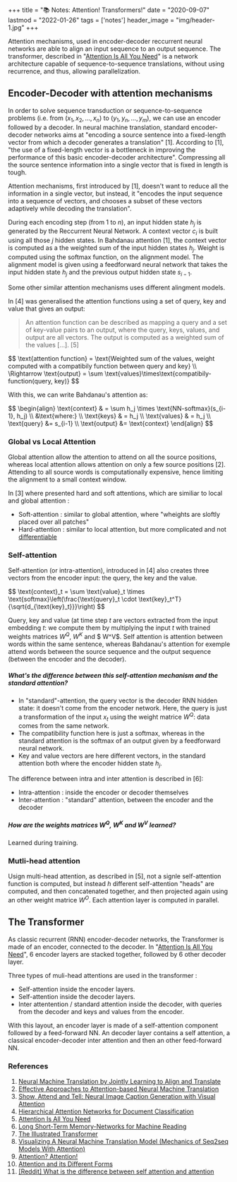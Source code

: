 +++
title = ":books: Notes: Attention! Transformers!"
date = "2020-09-07"
lastmod = "2022-01-26"
tags = ['notes']
header_image = "img/header-1.jpg"
+++

Attention mechanisms, used in encoder-decoder reccurrent neural networks are able to align an input sequence to an output sequence.
The transformer, described in "[Attention Is All You Need](https://arxiv.org/abs/1706.03762)" is a network architecture capable of sequence-to-sequence translations, without using recurrence, and thus, allowing parallelization.

<!--more-->

## Encoder-Decoder with attention mechanisms

In order to solve sequence transduction or sequence-to-sequence problems (i.e. from $(x_1, x_2, ..., x_n)$ to $(y_1, y_n, ..., y_m)$, we can use an encoder followed by a decoder. In neural machine translation, standard encoder-decoder networks aims at "encoding a source sentence into a fixed-length vector from which a decoder generates a translation" [1]. According to [1], "the use of a fixed-length vector is a bottleneck in improving the performance of this basic encoder-decoder architecture". Compressing all the source sentence information into a single vector that is fixed in length is tough.

Attention mechanisms, first introduced by [1], doesn't want to reduce all the information in a single vector, but instead, it "encodes the input sequence into a sequence of vectors, and chooses a subset of these vectors adaptively while decoding the translation".

During each encoding step (from $1$ to $n$), an input hidden state $h_j$ is generated by the Reccurrent Neural Network. A context vector $c_i$ is built using all those $j$ hidden states. In Bahdanau attention [1], the context vector is computed as a the weighted sum of the input hidden states $h_j$. Weight is computed using the softmax function, on the alignment model. The alignment model is given using a feedforward neural network that takes the input hidden state $h_j$ and the previous output hidden state $s_{i-1}$.

Some other similar attention mechanisms uses different alingment models. 

In [4] was generalised the attention functions using a set of query, key and value that gives an output:

> An attention function can be described as mapping a query and a set of key-value pairs to an output, where the query, keys, values, and output are all vectors. The output is computed as a weighted sum of the values [...]. [5]

<div>
  $$
  \text{attention function} = \text{Weighted sum of the values, weight computed with a compatibily function between query and key} \\
\Rightarrow \text{output} = \sum \text{values}\times\text{compatibily-function(query, key)}
  $$
</div>

With this, we can write Bahdanau's attention as:
<div>
  $$
  \begin{align}
\text{context} & = \sum h_j \times \text{NN-softmax}(s_{i-1}, h_j) \\
&\text{where:} \\
\text{keys} & = h_j  \\
\text{values} & = h_j  \\
\text{query} &= s_{i-1} \\
\text{output} &= \text{context}
\end{align}
  $$
</div>



### Global vs Local Attention

Global attention allow the attention to attend on all the source positions, whereas local attention allows attention on only a few source positions [2]. Attending to all source words is computationally expensive, hence limiting the alignment to a small context window.

In [3] where presented hard and soft attentions, which are similiar to local and global attention :

- Soft-attention : similar to global attention, where "wheights are sloftly placed over all patches"
- Hard-attention : similar to local attention, but more complicated and not [differentiable](https://en.wikipedia.org/wiki/Differentiable_function)



### Self-attention

Self-attention (or intra-attention), introduced in [4] also creates three vectors from the encoder input: the query, the key and the value.

<div>
  $$
  \text{context}_t = \sum \text{value}_t \times \text{softmax}\left(\frac{\text{query}_t \cdot \text{key}_t^T}{\sqrt{d_{\text{key}_t}}}\right)
  $$
</div>

Query, key and value (at time step $t$ are vectors extracted from the input embedding $t$: we compute them by multiplying the input $t$ with trained weights matrices $W^Q$, $W^K$ and $ W^V$. Self attention is attention between words within the same sentence, whereas Bahdanau's attention for exemple attend words between the source sequence and the output sequence (between the encoder and the decoder).

##### What's the difference between this self-attention mechanism and the standard attention?

- In "standard"-attention, the query vector is the decoder RNN hidden state: it doesn't come from the encoder network. Here, the query is just a transformation of the input $x_t$ using the weight matrice $W^Q$: data comes from the same network.
- The compatibility function here is just a softmax, whereas in the standard attention is the softmax of an output given by a feedforward neural network.
- Key and value vectors are here different vectors, in the standard attention both where the encoder hidden state $h_j$.



The difference between intra and inter attention is described in [6]:

- Intra-attention : inside the encoder or decoder themselves 
- Inter-attention : "standard" attention, between the encoder and the decoder 

##### How are the weights matrices $W^Q$, $W^K$ and $W^V$ learned?

Learned during training.

### Mutli-head attention

Usign multi-head attention, as described in [5], not a signle self-attention function is computed, but instead $h$ different self-attention "heads" are computed, and then concatenated together, and then projected again using an other weight matrice $W^O$. Each attention layer is computed in parallel.

## The Transformer

As classic recurrent (RNN) encoder-decoder networks, the Transformer is made of an encoder, connected to the decoder. In  "[Attention Is All You Need](https://arxiv.org/abs/1706.03762)", 6 encoder layers are stacked together, followed by 6 other decoder layer.

Three types of muli-head attentions are used in the transformer :

- Self-attention inside the encoder layers.
- Self-attention inside the decoder layers.
- Inter attentention / standard attention inside the decoder, with queries from the decoder and keys and values from the encoder.

With this layout, an encoder layer is made of a self-attention component followed by a feed-forward NN. An decoder layer contains a self attention, a classical encoder-decoder inter attention and then an other feed-forward NN.

### References

1. [Neural Machine Translation by Jointly Learning to Align and Translate](https://arxiv.org/abs/1409.0473)
2. [Effective Approaches to Attention-based Neural Machine Translation](https://arxiv.org/abs/1508.04025)
3. [Show, Attend and Tell: Neural Image Caption Generation with Visual Attention](https://arxiv.org/abs/1502.03044)
4. [Hierarchical Attention Networks for Document Classification](https://www.aclweb.org/anthology/N16-1174.pdf)
5. [Attention Is All You Need](https://arxiv.org/abs/1706.03762)
6. [Long Short-Term Memory-Networks for Machine Reading](https://arxiv.org/abs/1601.06733)
7. [The Illustrated Transformer](http://jalammar.github.io/illustrated-transformer/)
8. [Visualizing A Neural Machine Translation Model (Mechanics of Seq2seq Models With Attention)](https://jalammar.github.io/visualizing-neural-machine-translation-mechanics-of-seq2seq-models-with-attention/)
9. [Attention? Attention!](https://lilianweng.github.io/lil-log/2018/06/24/attention-attention.html)
10. [Attention and its Different Forms](https://towardsdatascience.com/attention-and-its-different-forms-7fc3674d14dc)
11. [[Reddit] What is the difference between self attention and attention](https://www.reddit.com/r/LanguageTechnology/comments/be6jfc/what_is_the_difference_between_self_attention_and/)

